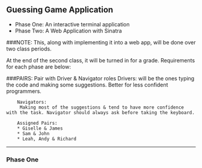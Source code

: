 ## Guessing Game Application

* Phase One: An interactive terminal application
* Phase Two: A Web Application with Sinatra

###NOTE:
This, along with implementing it into a web app, will be done over two class periods.

At the end of the second class, it will be turned in for a grade. Requirements for each phase are below:

###PAIRS:
	Pair with Driver & Navigator roles 
		Drivers:
		 will be the ones typing the code and making some suggestions. Better for less confident programmers.

		Navigators:
		 Making most of the suggestions & tend to have more confidence with the task. Navigator should always ask before taking the keyboard. 

		Assigned Pairs:
		* Giselle & James
		* Sam & John
		* Leah, Andy & Richard 

***

### Phase One
